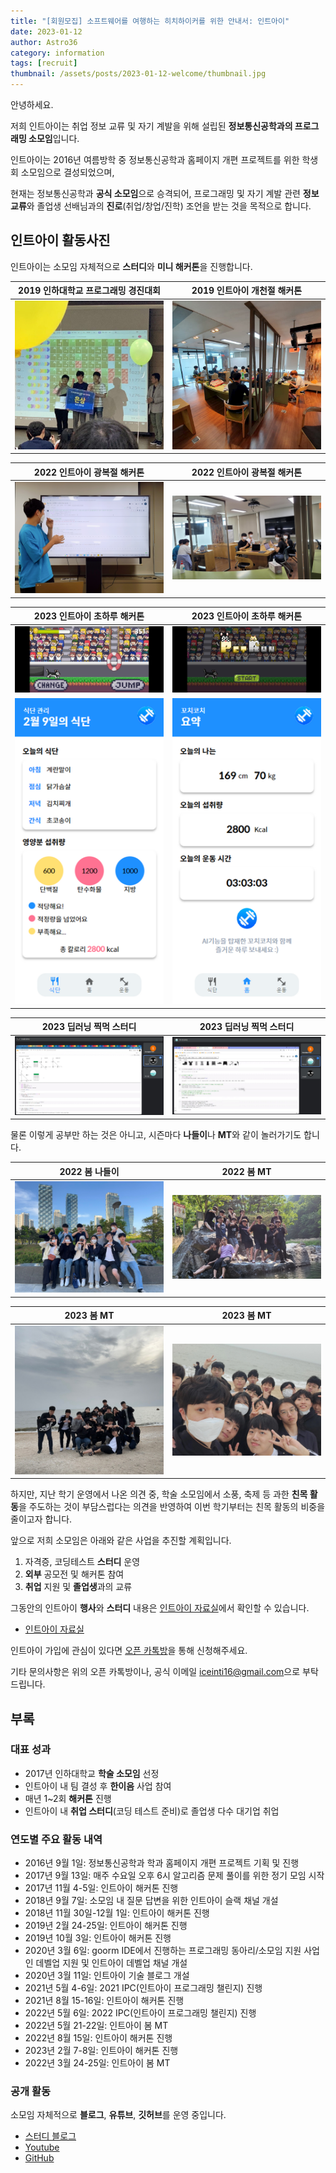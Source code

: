```yaml
---
title: "[회원모집] 소프트웨어를 여행하는 히치하이커를 위한 안내서: 인트아이"
date: 2023-01-12
author: Astro36
category: information
tags: [recruit]
thumbnail: /assets/posts/2023-01-12-welcome/thumbnail.jpg
---
```


안녕하세요.

저희 인트아이는 취업 정보 교류 및 자기 계발을 위해 설립된 **정보통신공학과의 프로그래밍 소모임**입니다.

인트아이는 2016년 여름방학 중 정보통신공학과 홈페이지 개편 프로젝트를 위한 학생회 소모임으로 결성되었으며,

현재는 정보통신공학과 **공식 소모임**으로 승격되어, 프로그래밍 및 자기 계발 관련 **정보 교류**와 졸업생 선배님과의 **진로**(취업/창업/진학) 조언을 받는 것을 목적으로 합니다.

## 인트아이 활동사진

인트아이는 소모임 자체적으로 **스터디**와 **미니 해커톤**을 진행합니다.

| 2019 인하대학교 프로그래밍 경진대회                | 2019 인트아이 개천절 해커톤                                       |
| -------------------------------------------------- | ----------------------------------------------------------------- |
| ![iupc](/assets/posts/2020-01-27-welcome/iupc.jpg) | ![hackathon](/assets/posts/2020-01-27-welcome/inti_hackathon.jpg) |


| 2022 인트아이 광복절 해커톤                             | 2022 인트아이 광복절 해커톤                             |
| ------------------------------------------------------- | ------------------------------------------------------- |
| ![hackathon](/assets/events/2022-08-15-hackathon-2.jpg) | ![hackathon](/assets/events/2022-08-15-hackathon-1.jpg) |

| 2023 인트아이 초하루 해커톤                                    | 2023 인트아이 초하루 해커톤                                    |
| -------------------------------------------------------------- | -------------------------------------------------------------- |
| ![hackathon](/assets/posts/2023-01-12-welcome/screenshot0.jpg) | ![hackathon](/assets/posts/2023-01-12-welcome/screenshot1.jpg) |
| ![hackathon](/assets/posts/2023-01-12-welcome/screenshot2.png) | ![hackathon](/assets/posts/2023-01-12-welcome/screenshot3.png) |

| 2023 딥러닝 찍먹 스터디                               | 2023 딥러닝 찍먹 스터디                                   |
| ----------------------------------------------------- | --------------------------------------------------------- |
| ![study](/assets/posts/2023-01-12-welcome/study0.jpg) | ![hackathon](/assets/posts/2023-01-12-welcome/study1.jpg) |

물론 이렇게 공부만 하는 것은 아니고, 시즌마다 **나들이**나 **MT**와 같이 놀러가기도 합니다.

| 2022 봄 나들이                                           | 2022 봄 MT                                     |
| -------------------------------------------------------- | ---------------------------------------------- |
| ![picnic](/assets/events/2022-05-05-spring-picnic-1.jpg) | ![hackathon](/assets/events/2022-05-21-mt.jpg) |

| 2023 봄 MT                                          | 2023 봄 MT                                             |
| --------------------------------------------------- | ------------------------------------------------------ |
| ![picnic](/assets/posts/2023-01-12-welcome/mt0.jpg) | ![hackathon](/assets/posts/2023-01-12-welcome/mt1.jpg) |

하지만, 지난 학기 운영에서 나온 의견 중, 학술 소모임에서 소풍, 축제 등 과한 **친목 활동**을 주도하는 것이 부담스럽다는 의견을 반영하여 이번 학기부터는 친목 활동의 비중을 줄이고자 합니다.

앞으로 저희 소모임은 아래와 같은 사업을 추진할 계획입니다.

1. 자격증, 코딩테스트 **스터디** 운영
2. **외부** 공모전 및 해커톤 참여
3. **취업** 지원 및 **졸업생**과의 교류

그동안의 인트아이 **행사**와 **스터디** 내용은 [인트아이 자료실](https://int-i.github.io/resources/)에서 확인할 수 있습니다.

- [인트아이 자료실](https://int-i.github.io/resources/)

인트아이 가입에 관심이 있다면 [오픈 카톡방](https://open.kakao.com/o/susOUUCf)을 통해 신청해주세요.

기타 문의사항은 위의 오픈 카톡방이나, 공식 이메일 [iceinti16@gmail.com](mailto:iceinti16@gmail.com)으로 부탁드립니다.

## 부록

### 대표 성과

- 2017년 인하대학교 **학술 소모임** 선정
- 인트아이 내 팀 결성 후 **한이음** 사업 참여
- 매년 1~2회 **해커톤** 진행
- 인트아이 내 **취업 스터디**(코딩 테스트 준비)로 졸업생 다수 대기업 취업

### 연도별 주요 활동 내역

- 2016년 9월 1일: 정보통신공학과 학과 홈페이지 개편 프로젝트 기획 및 진행
- 2017년 9월 13일: 매주 수요일 오후 6시 알고리즘 문제 풀이를 위한 정기 모임 시작
- 2017년 11월 4-5일: 인트아이 해커톤 진행
- 2018년 9월 7일: 소모임 내 질문 답변을 위한 인트아이 슬랙 채널 개설
- 2018년 11월 30일-12월 1일: 인트아이 해커톤 진행
- 2019년 2월 24-25일: 인트아이 해커톤 진행
- 2019년 10월 3일: 인트아이 해커톤 진행
- 2020년 3월 6일: goorm IDE에서 진행하는 프로그래밍 동아리/소모임 지원 사업인 데벨업 지원 및 인트아이 데벨업 채널 개설
- 2020년 3월 11일: 인트아이 기술 블로그 개설
- 2021년 5월 4-6일: 2021 IPC(인트아이 프로그래밍 챌린지) 진행
- 2021년 8월 15-16일: 인트아이 해커톤 진행
- 2022년 5월 6일: 2022 IPC(인트아이 프로그래밍 챌린지) 진행
- 2022년 5월 21-22일: 인트아이 봄 MT
- 2022년 8월 15일: 인트아이 해커톤 진행
- 2023년 2월 7-8일: 인트아이 해커톤 진행
- 2022년 3월 24-25일: 인트아이 봄 MT

### 공개 활동

소모임 자체적으로 **블로그**, **유튜브**, **깃허브**를 운영 중입니다.

- [스터디 블로그](https://int-i.github.io/)
- [Youtube](https://www.youtube.com/channel/UCF2m6a2zvQSr75B7zqBd15g)
- [GitHub](https://github.com/int-i)
